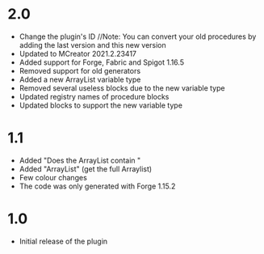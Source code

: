 # 2.0
* Change the plugin's ID
  //Note: You can convert your old procedures by adding the last version and this new version
* Updated to MCreator 2021.2.23417
* Added support for Forge, Fabric and Spigot 1.16.5
* Removed support for old generators
* Added a new ArrayList variable type
* Removed several useless blocks due to the new variable type
* Updated registry names of procedure blocks
* Updated blocks to support the new variable type

# 1.1
* Added "Does the ArrayList contain "
* Added "ArrayList" (get the full Arraylist)
* Few colour changes
* The code was only generated with Forge 1.15.2

# 1.0
* Initial release of the plugin
